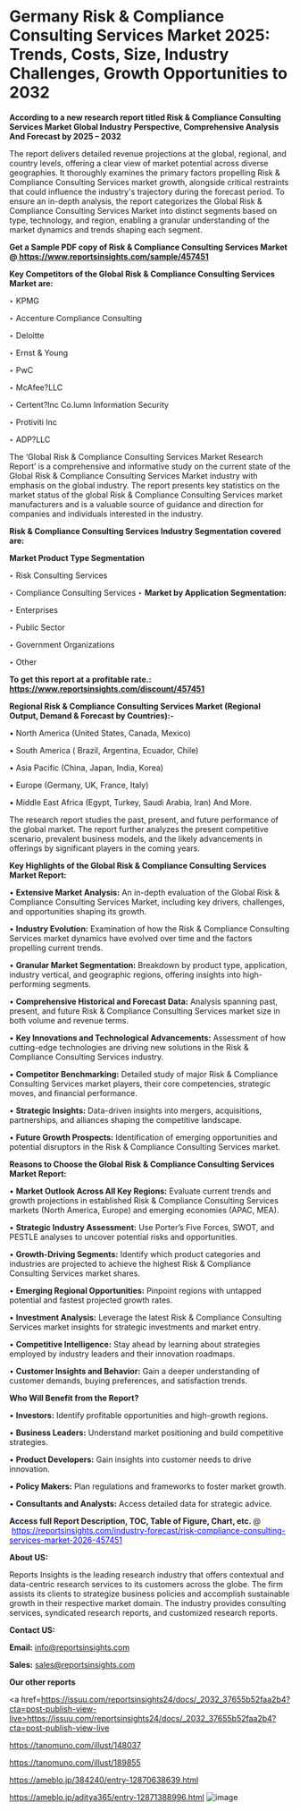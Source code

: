 # Germany Risk & Compliance Consulting Services Market 2025: Trends, Costs, Size, Industry Challenges, Growth Opportunities to 2032

<strong>According to a new research report titled Risk & Compliance Consulting Services Market Global Industry Perspective, Comprehensive Analysis And Forecast by 2025 – 2032</strong>

The report delivers detailed revenue projections at the global, regional, and country levels, offering a clear view of market potential across diverse geographies. It thoroughly examines the primary factors propelling Risk & Compliance Consulting Services market growth, alongside critical restraints that could influence the industry's trajectory during the forecast period. To ensure an in-depth analysis, the report categorizes the Global Risk & Compliance Consulting Services Market into distinct segments based on type, technology, and region, enabling a granular understanding of the market dynamics and trends shaping each segment.

<strong>Get a Sample PDF copy of Risk & Compliance Consulting Services Market </strong><strong>@<a href=https://www.reportsinsights.com/sample/457451 style=color:#0000ff;> https://www.reportsinsights.com/sample/457451</a></strong></font>

<strong>Key Competitors of the Global Risk & Compliance Consulting Services Market are:</strong>

‣ KPMG

‣ Accenture Compliance Consulting

‣ Deloitte

‣ Ernst & Young

‣ PwC

‣ McAfee?LLC

‣ Certent?Inc
 Co.lumn Information Security

‣ Protiviti Inc

‣ ADP?LLC

The ‘Global Risk & Compliance Consulting Services Market Research Report’ is a comprehensive and informative study on the current state of the Global Risk & Compliance Consulting Services Market industry with emphasis on the global industry. The report presents key statistics on the market status of the global Risk & Compliance Consulting Services market manufacturers and is a valuable source of guidance and direction for companies and individuals interested in the industry.

<strong>Risk & Compliance Consulting Services Industry Segmentation covered are:</strong>

<strong>Market Product Type Segmentation</strong>

‣ Risk Consulting Services

‣ Compliance Consulting Services
‣ 
<strong>Market by Application Segmentation:</strong>

‣ Enterprises

‣ Public Sector

‣ Government Organizations

‣ Other

<strong>To get this report at a profitable rate.: <a href=https://www.reportsinsights.com/discount/457451 style=color:#0000ff;>https://www.reportsinsights.com/discount/457451</a></strong></font>

<strong>Regional Risk & Compliance Consulting Services Market (Regional Output, Demand &amp; Forecast by Countries):-</strong>

• North America (United States, Canada, Mexico)

• South America ( Brazil, Argentina, Ecuador, Chile)

• Asia Pacific (China, Japan, India, Korea)

• Europe (Germany, UK, France, Italy)

• Middle East Africa (Egypt, Turkey, Saudi Arabia, Iran) And More.

The research report studies the past, present, and future performance of the global market. The report further analyzes the present competitive scenario, prevalent business models, and the likely advancements in offerings by significant players in the coming years.

<strong>Key Highlights of the Global Risk & Compliance Consulting Services Market Report:</strong>

• <strong>Extensive Market Analysis:</strong> An in-depth evaluation of the Global Risk & Compliance Consulting Services Market, including key drivers, challenges, and opportunities shaping its growth.

• <strong>Industry Evolution:</strong> Examination of how the Risk & Compliance Consulting Services market dynamics have evolved over time and the factors propelling current trends.

• <strong>Granular Market Segmentation:</strong> Breakdown by product type, application, industry vertical, and geographic regions, offering insights into high-performing segments.

• <strong>Comprehensive Historical and Forecast Data:</strong> Analysis spanning past, present, and future Risk & Compliance Consulting Services market size in both volume and revenue terms.

• <strong>Key Innovations and Technological Advancements:</strong> Assessment of how cutting-edge technologies are driving new solutions in the Risk & Compliance Consulting Services industry.

• <strong>Competitor Benchmarking:</strong> Detailed study of major Risk & Compliance Consulting Services market players, their core competencies, strategic moves, and financial performance.

• <strong>Strategic Insights:</strong> Data-driven insights into mergers, acquisitions, partnerships, and alliances shaping the competitive landscape.

• <strong>Future Growth Prospects:</strong> Identification of emerging opportunities and potential disruptors in the Risk & Compliance Consulting Services market.

<strong>Reasons to Choose the Global Risk & Compliance Consulting Services Market Report:</strong>

• <strong>Market Outlook Across All Key Regions:</strong> Evaluate current trends and growth projections in established Risk & Compliance Consulting Services markets (North America, Europe) and emerging economies (APAC, MEA).

• <strong>Strategic Industry Assessment:</strong> Use Porter’s Five Forces, SWOT, and PESTLE analyses to uncover potential risks and opportunities.

• <strong>Growth-Driving Segments:</strong> Identify which product categories and industries are projected to achieve the highest Risk & Compliance Consulting Services market shares.

• <strong>Emerging Regional Opportunities:</strong> Pinpoint regions with untapped potential and fastest projected growth rates.

• <strong>Investment Analysis:</strong> Leverage the latest Risk & Compliance Consulting Services market insights for strategic investments and market entry.

• <strong>Competitive Intelligence:</strong> Stay ahead by learning about strategies employed by industry leaders and their innovation roadmaps.

• <strong>Customer Insights and Behavior:</strong> Gain a deeper understanding of customer demands, buying preferences, and satisfaction trends.

<strong>Who Will Benefit from the Report?</strong>

• <strong>Investors:</strong> Identify profitable opportunities and high-growth regions.

• <strong>Business Leaders:</strong> Understand market positioning and build competitive strategies.

• <strong>Product Developers:</strong> Gain insights into customer needs to drive innovation.

• <strong>Policy Makers:</strong> Plan regulations and frameworks to foster market growth.

• <strong>Consultants and Analysts:</strong> Access detailed data for strategic advice.
</ul>
<strong>Access full Report Description, TOC, Table of Figure, Chart, etc. </strong>@  <a href=https://reportsinsights.com/industry-forecast/risk-compliance-consulting-services-market-2026-457451 style=color:#0000ff;>https://reportsinsights.com/industry-forecast/risk-compliance-consulting-services-market-2026-457451</a></font>

<strong><strong>About US</strong>:</strong>

Reports Insights is the leading research industry that offers contextual and data-centric research services to its customers across the globe. The firm assists its clients to strategize business policies and accomplish sustainable growth in their respective market domain. The industry provides consulting services, syndicated research reports, and customized research reports.

<strong>Contact US:</strong>

<p class=""""><b>Email:</b> <a href=mailto:info@reportsinsights.com>info@reportsinsights.com</a></p>
<p class=""""><b>Sales:</b> <a href=mailto:sales@reportsinsights.com>sales@reportsinsights.com</a></p>

<strong>Our other reports</strong>

<a href=https://issuu.com/reportsinsights24/docs/_2032_37655b52faa2b4?cta=post-publish-view-live>https://issuu.com/reportsinsights24/docs/_2032_37655b52faa2b4?cta=post-publish-view-live</a>

<a href=https://tanomuno.com/illust/148037>https://tanomuno.com/illust/148037</a>

<a href=https://tanomuno.com/illust/189855>https://tanomuno.com/illust/189855</a>

<a href=https://ameblo.jp/384240/entry-12870638639.html>https://ameblo.jp/384240/entry-12870638639.html</a>

<a href=https://ameblo.jp/aditya365/entry-12871388996.html>https://ameblo.jp/aditya365/entry-12871388996.html</a>
![image](https://github.com/user-attachments/assets/13b6b1be-653b-4e49-acd0-7d051689a480)
